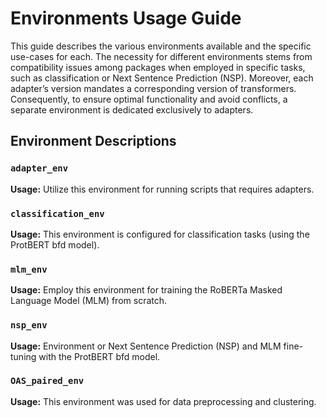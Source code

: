 # Environments Usage Guide

This guide describes the various environments available and the specific use-cases for each. The necessity for different environments stems from compatibility issues among packages when employed in specific tasks, such as classification or Next Sentence Prediction (NSP). Moreover, each adapter’s version mandates a corresponding version of transformers. Consequently, to ensure optimal functionality and avoid conflicts, a separate environment is dedicated exclusively to adapters.

## Environment Descriptions

### `adapter_env`
**Usage:** Utilize this environment for running scripts that requires adapters. 

### `classification_env`
**Usage:** This environment is configured for classification tasks (using the ProtBERT bfd model). 

### `mlm_env`
**Usage:** Employ this environment for training the RoBERTa Masked Language Model (MLM) from scratch.  

### `nsp_env`
**Usage:** Environment or Next Sentence Prediction (NSP) and MLM fine-tuning with the ProtBERT bfd model. 

### `OAS_paired_env`
**Usage:** This environment was used for data preprocessing and clustering. 
